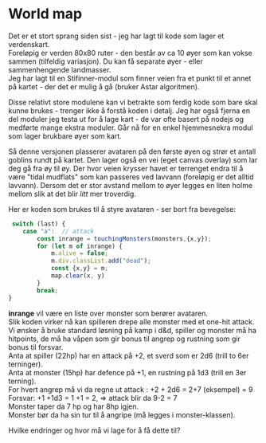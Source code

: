 # World map

Det er et stort sprang siden sist - jeg har lagt til kode som lager et verdenskart.  
Foreløpig er verden 80x80 ruter - den består av ca 10 øyer som kan vokse sammen \(tilfeldig variasjon\). Du kan få separate øyer - eller sammenhengende landmasser.  
Jeg har lagt til en Stifinner-modul som finner veien fra et punkt til et annet på kartet - der det er mulig å gå \(bruker Astar algoritmen\).

Disse relativt store modulene kan vi betrakte som ferdig kode som bare skal kunne brukes - trenger ikke å forstå koden i detalj. Jeg har også fjerna en del moduler jeg testa ut for å lage kart - de var ofte basert på nodejs og medførte mange ekstra moduler. Går nå for en enkel hjemmesnekra modul som lager brukbare øyer som kart.

Så denne versjonen plasserer avataren på den første øyen og strør et antall goblins rundt på kartet. Den lager også en vei \(eget canvas overlay\) som lar deg gå fra øy til øy. Der hvor veien krysser havet er terrenget endra til å være "tidal mudflats" som kan passeres ved lavvann \(foreløpig er det alltid lavvann\). Dersom det er stor avstand mellom to øyer legges en liten holme mellom slik at det blir _litt_ mer troverdig.

Her er koden som brukes til å styre avataren - ser bort fra bevegelse:

```javascript
 switch (last) {
    case "a":  // attack
        const inrange = touchingMonsters(monsters,{x,y});
        for (let m of inrange) {
            m.alive = false;
            m.div.classList.add("dead");
            const {x,y} = m;
            map.clear(x, y)
        }
        break;
}
```

**inrange** vil være en liste over monster som berører avataren.   
Slik koden virker nå kan spilleren drepe alle monster med et one-hit attack.  
Vi ønsker å bruke standard løsning på kamp i d&d, spiller og monster må ha hitpoints, de må ha våpen som gir bonus til angrep og rustning som gir bonus til forsvar.  
Anta at spiller \(22hp\) har en attack på +2, et sverd som er 2d6 \(trill to 6er terninger\).  
Anta at monster \(15hp\) har defence på +1, en rustning på 1d3 \(trill en 3er terning\).  
For hvert angrep må vi da regne ut attack : +2 + 2d6 = 2+7 \(eksempel\) = 9  
Forsvar:  +1 +1d3 = 1 +1 = 2,    =&gt; attack blir da 9-2 = 7  
Monster taper da 7 hp og har 8hp igjen.  
Monster bør da ha sin tur til å angripe \(må legges i monster-klassen\).

Hvilke endringer og hvor må vi lage for å få dette til?

